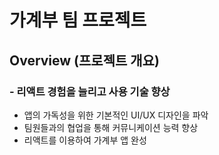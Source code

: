 # 가계부 팀 프로젝트

## Overview (프로젝트 개요)
### - 리액트 경험을 늘리고 사용 기술 향상
- 앱의 가독성을 위한 기본적인 UI/UX 디자인을 파악
- 팀원들과의 협업을 통해 커뮤니케이션 능력 향상
- 리액트를 이용하여 가계부 앱 완성
